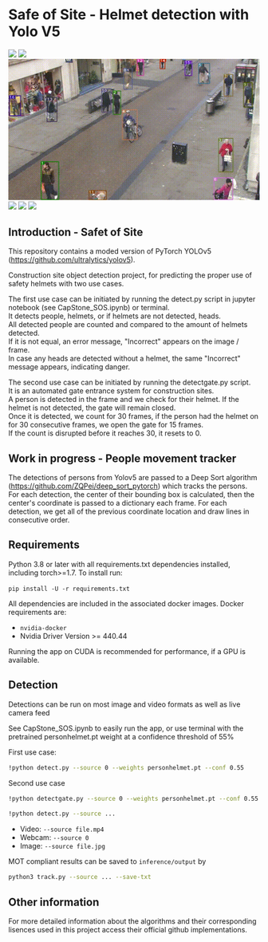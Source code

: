 # Safe of Site - Helmet detection with Yolo V5

![](site.gif)
![](site2.gif)
![](Town.gif)
![](selfcam.gif)
![](selfcam2.gif)
![](street_track.gif)

## Introduction - Safet of Site

This repository contains a moded version of PyTorch YOLOv5 (https://github.com/ultralytics/yolov5).


Construction site object detection project, for predicting the proper use of safety helmets with two use cases.

The first use case can be initiated by running the detect.py script in jupyter notebook (see CapStone_SOS.ipynb) or terminal.<br/>
It detects people, helmets, or if helmets are not detected, heads.<br/>
All detected people are counted and compared to the amount of helmets detected.<br/> 
If it is not equal, an error message, "Incorrect" appears on the image / frame.<br/> 
In case any heads are detected without a helmet, the same "Incorrect" message appears, indicating danger.<br/>

The second use case can be initiated by running the detectgate.py script.<br/>
It is an automated gate entrance system for construction sites.<br/> 
A person is detected in the frame and we check for their helmet. If the helmet is not detected, the gate will remain closed.<br/>
Once it is detected, we count for 30 frames, if the person had the helmet on for 30 consecutive frames, we open the gate for 15 frames.<br/> 
If the count is disrupted before it reaches 30, it resets to 0.<br/>
 


## Work in progress - People movement tracker

The detections of persons from Yolov5 are passed to a Deep Sort algorithm (https://github.com/ZQPei/deep_sort_pytorch) which tracks the persons. 
For each detection, the center of their bounding box is calculated, then the center's coordinate is passed to a dictionary each frame.
For each detection, we get all of the previous coordinate location and draw lines in consecutive order.


## Requirements

Python 3.8 or later with all requirements.txt dependencies installed, including torch>=1.7. To install run:

`pip install -U -r requirements.txt`

All dependencies are included in the associated docker images. Docker requirements are: 
- `nvidia-docker`
- Nvidia Driver Version >= 440.44

Running the app on CUDA is recommended for performance, if a GPU is available.


## Detection

Detections can be run on most image and video formats as well as live camera feed<br/>

See CapStone_SOS.ipynb to easily run the app, or use terminal with the pretrained personhelmet.pt weight at a confidence threshold of 55%<br/>

First use case:<br/>
```bash
!python detect.py --source 0 --weights personhelmet.pt --conf 0.55
```
Second use case<br/>
```bash
!python detectgate.py --source 0 --weights personhelmet.pt --conf 0.55
```

```bash
!python detect.py --source ...
```

- Video:  `--source file.mp4`
- Webcam:  `--source 0`
- Image: `--source file.jpg`

MOT compliant results can be saved to `inference/output` by 

```bash
python3 track.py --source ... --save-txt
```

## Other information

For more detailed information about the algorithms and their corresponding lisences used in this project access their official github implementations.

